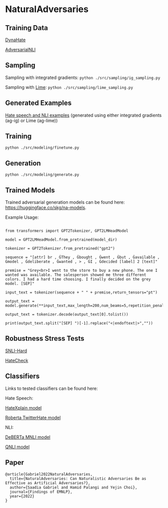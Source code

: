 # NaturalAdversaries

## Training Data 

[DynaHate](https://github.com/bvidgen/Dynamically-Generated-Hate-Speech-Dataset)

[AdversarialNLI](https://github.com/facebookresearch/anli)

## Sampling 

Sampling with integrated gradients: `` python ./src/sampling/ig_sampling.py ``

Sampling with [Lime](https://arxiv.org/abs/1602.04938): `` python ./src/sampling/lime_sampling.py ``

## Generated Examples

[Hate speech and NLI examples](https://github.com/skgabriel/NaturalAdversaries/tree/main/data) (generated using either integrated gradients (ag-ig) or Lime (ag-lime))

## Training 

`` python ./src/modeling/finetune.py ``

## Generation

`` python ./src/modeling/generate.py ``

## Trained Models 

Trained adversarial generation models can be found here: https://huggingface.co/skg/na-models. 

Example Usage:

```

from transformers import GPT2Tokenizer, GPT2LMHeadModel

model = GPT2LMHeadModel.from_pretrained(model_dir)

tokenizer = GPT2Tokenizer.from_pretrained("gpt2")

sequence = "[attr] br , ĠThey , Ġbought , Ġwent , Ġbut , Ġavailable , Ġmodel , Ġdeliberate , Ġwanted , > , ĠI , Ġdecided [label] 2 [text]" 

premise = "Grey<br>I went to the store to buy a new phone. The one I wanted was available. The salesperson showed me three different colors. I had a hard time choosing. I finally decided on the grey model. [SEP]"  

input_text = tokenizer(sequence + " " + premise,return_tensors="pt")

output_text = model.generate(**input_text,max_length=200,num_beams=5,repetition_penalty=2.5)

output_text = tokenizer.decode(output_text[0].tolist())

print(output_text.split("[SEP] ")[-1].replace("<|endoftext|>",""))

```

## Robustness Stress Tests

[SNLI-Hard](https://nlp.stanford.edu/projects/snli/snli_1.0_test_hard.jsonl)

[HateCheck](https://github.com/paul-rottger/hatecheck-data)

## Classifiers 

Links to tested classifiers can be found here:

Hate Speech:

[HateXplain model](https://huggingface.co/Hate-speech-CNERG/bert-base-uncased-hatexplain?text=I+like+you.+I+love+you)

[Roberta TwitterHate model](https://huggingface.co/Xuhui/ToxDect-roberta-large?text=I+like+you.+I+love+you)

NLI:

[DeBERTa MNLI model](https://huggingface.co/microsoft/deberta-base-mnli?text=%5BCLS%5D+I+love+you.+%5BSEP%5D+I+like+you.+%5BSEP%5D)

[QNLI model](https://huggingface.co/textattack/bert-base-uncased-QNLI?text=I+like+you.+I+love+you)

## Paper 

```
@article{Gabriel2022NaturalAdversaries,
  title={NaturalAdversaries: Can Naturalistic Adversaries Be as Effective as Artificial Adversaries?},
  author={Saadia Gabriel and Hamid Palangi and Yejin Choi},
  journal={Findings of EMNLP},
  year={2022}
}
```

